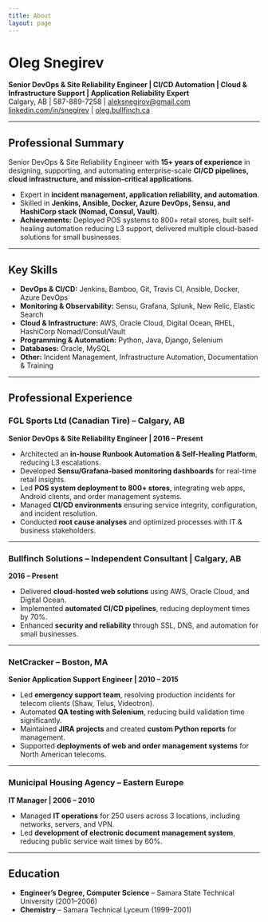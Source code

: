 ```yaml
---
title: About
layout: page
---
```


# Oleg Snegirev
**Senior DevOps & Site Reliability Engineer | CI/CD Automation | Cloud & Infrastructure Support | Application Reliability Expert**  
Calgary, AB | 587-889-7258 | aleksnegirov@gmail.com  
[linkedin.com/in/snegirev](https://linkedin.com/in/snegirev) | [oleg.bullfinch.ca](https://oleg.bullfinch.ca)

---

## Professional Summary
Senior DevOps & Site Reliability Engineer with **15+ years of experience** in designing, supporting, 
and automating enterprise-scale **CI/CD pipelines, cloud infrastructure, and mission-critical applications**.  

- Expert in **incident management, application reliability, and automation**.  
- Skilled in **Jenkins, Ansible, Docker, Azure DevOps, Sensu, and HashiCorp stack (Nomad, Consul, Vault)**.  
- **Achievements:** Deployed POS systems to 800+ retail stores, built self-healing automation reducing L3 support, 
  delivered multiple cloud-based solutions for small businesses.  

---

## Key Skills

- **DevOps & CI/CD:** Jenkins, Bamboo, Git, Travis CI, Ansible, Docker, Azure DevOps  
- **Monitoring & Observability:** Sensu, Grafana, Splunk, New Relic, Elastic Search  
- **Cloud & Infrastructure:** AWS, Oracle Cloud, Digital Ocean, RHEL, HashiCorp Nomad/Consul/Vault  
- **Programming & Automation:** Python, Java, Django, Selenium  
- **Databases:** Oracle, MySQL  
- **Other:** Incident Management, Infrastructure Automation, Documentation & Training  

---

## Professional Experience

### **FGL Sports Ltd (Canadian Tire) – Calgary, AB**  
**Senior DevOps & Site Reliability Engineer | 2016 – Present**

- Architected an **in-house Runbook Automation & Self-Healing Platform**, reducing L3 escalations.  
- Developed **Sensu/Grafana-based monitoring dashboards** for real-time retail insights.  
- Led **POS system deployment to 800+ stores**, integrating web apps, Android clients, and order management systems.  
- Managed **CI/CD environments** ensuring service integrity, configuration, and incident resolution.  
- Conducted **root cause analyses** and optimized processes with IT & business stakeholders.  

---

### **Bullfinch Solutions – Independent Consultant | Calgary, AB**  
**2016 – Present**

- Delivered **cloud-hosted web solutions** using AWS, Oracle Cloud, and Digital Ocean.  
- Implemented **automated CI/CD pipelines**, reducing deployment times by 70%.  
- Enhanced **security and reliability** through SSL, DNS, and automation for small businesses.  

---

### **NetCracker – Boston, MA**  
**Senior Application Support Engineer | 2010 – 2015**

- Led **emergency support team**, resolving production incidents for telecom clients (Shaw, Telus, Videotron).  
- Automated **QA testing with Selenium**, reducing build validation time significantly.  
- Maintained **JIRA projects** and created **custom Python reports** for management.  
- Supported **deployments of web and order management systems** for North American telecoms.  

---

### **Municipal Housing Agency – Eastern Europe**  
**IT Manager | 2006 – 2010**

- Managed **IT operations** for 250 users across 3 locations, including networks, servers, and VPN.  
- Led **development of electronic document management system**, reducing public service wait times by 60%.  

---

## Education

- **Engineer’s Degree, Computer Science** – Samara State Technical University (2001–2006)  
- **Chemistry** – Samara Technical Lyceum (1999–2001)  